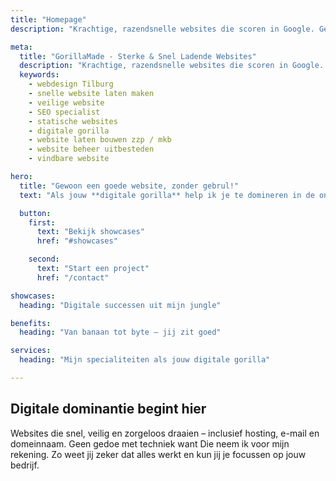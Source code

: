 ```yaml
---
title: "Homepage"
description: "Krachtige, razendsnelle websites die scoren in Google. Geen technisch gedoe. Hosting, SEO en webdesign geregeld door jouw digitale gorilla: GorillaMade."

meta:
  title: "GorillaMade - Sterke & Snel Ladende Websites"
  description: "Krachtige, razendsnelle websites die scoren in Google. Geen technisch gedoe. Hosting, SEO en webdesign geregeld door jouw digitale gorilla: GorillaMade."
  keywords:
    - webdesign Tilburg
    - snelle website laten maken
    - veilige website
    - SEO specialist
    - statische websites
    - digitale gorilla
    - website laten bouwen zzp / mkb
    - website beheer uitbesteden
    - vindbare website

hero:
  title: "Gewoon een goede website, zonder gebrul!"
  text: "Als jouw **digitale gorilla** help ik je te domineren in de online jungle: **krachtige** websites, **snel**, **vindbaar** en volledig beheersbaar."

  button:
    first:
      text: "Bekijk showcases"
      href: "#showcases"

    second:
      text: "Start een project"
      href: "/contact"

showcases:
  heading: "Digitale successen uit mijn jungle"

benefits:
  heading: "Van banaan tot byte – jij zit goed"

services:
  heading: "Mijn specialiteiten als jouw digitale gorilla"

---
```


## Digitale dominantie begint hier

Websites die snel, veilig en zorgeloos draaien – inclusief hosting, e-mail en domeinnaam. Geen gedoe met techniek want Die neem ik voor mijn rekening. Zo weet jij zeker dat alles werkt en kun jij je focussen op jouw bedrijf.